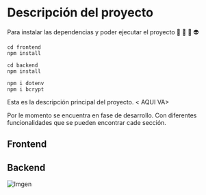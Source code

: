 # Descripción del proyecto


Para instalar las dependencias y poder ejecutar el proyecto 💯 🤑 🤠 👽

```
cd frontend
npm install

cd backend
npm install

npm i dotenv
npm i bcrypt

```


Esta es la descripción principal del proyecto.
< AQUI VA>

Por le momento se encuentra en fase de desarrollo. Con diferentes funcionalidades que se pueden encontrar cade sección.

## Frontend
## Backend

![Imgen](https://i.imgur.com/xIPBnX1.jpeg)



